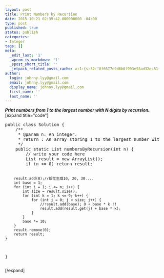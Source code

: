 ```yaml
---
layout: post
title: Print Numbers by Recursion
date: 2015-10-21 02:39:42.000000000 -04:00
type: post
published: true
status: publish
categories:
- Integer
tags: []
meta:
  _edit_last: '1'
  _wpcom_is_markdown: '1'
  _spost_short_title: ''
  _jetpack_related_posts_cache: a:1:{s:32:"8f6677c9d6b0f903e98ad32ec61f8deb";a:2:{s:7:"expires";i:1462964326;s:7:"payload";a:3:{i:0;a:1:{s:2:"id";i:443;}i:1;a:1:{s:2:"id";i:107;}i:2;a:1:{s:2:"id";i:505;}}}}
author:
  login: johnny.lyy@gmail.com
  email: johnny.lyy@gmail.com
  display_name: johnny.lyy@gmail.com
  first_name: ''
  last_name: ''
---
```

<p><strong><em>Print numbers from 1 to the largest number with N digits by recursion.</em></strong><br />
[expand title="code"]</p>
<pre>
public class Solution {
    /**
     * @param n: An integer.
     * return : An array storing 1 to the largest number with n digits.
     */
    public static List<integer> numbersByRecursion(int n) {
        // write your code here
        List<integer> result = new ArrayList<integer>();
        if (n <= 0) return result;

        result.add(0);//帮忙生成10, 20, 30....
        int base = 1;
        for (int i = 1; i <= n; i++) {
            int size = result.size();
            for (int k = 1; k <= 9; k++) {
                for (int j = 0; j < size; j++) {
                    //result.add(base); 0 + base * k !!
                    result.add(result.get(j) + base * k);
                }
            }
            base *= 10;
        }
        result.remove(0);
        return result;
    }
}
</integer></integer></integer></pre>
<p>[/expand]</p>
